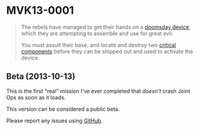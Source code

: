 MVK13-0001
==========

> The rebels have managed to get their hands on a [doomsday device][1],
> which they are attempting to assemble and use for great evil.
>
> You must assult their base, and locate and destroy two
> [critical components][2] before they can be shipped out and used to
> activate the device.


[1]: http://tvtropes.org/pmwiki/pmwiki.php/Main/DoomsdayDevice
[2]: http://tvtropes.org/pmwiki/pmwiki.php/Main/MacGuffin


Beta (2013-10-13)
-----------------

This is the first "real" mission I've ever completed that *doesn't* crash
Joint Ops as soon as it loads.

This version can be considered a public beta.

Please report any issues using [GitHub].


[GitHub]: https://github.com/phluid61/JOE/issues "GitHub issue tracker"
